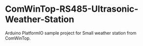 # ComWinTop-RS485-Ultrasonic-Weather-Station
Arduino PlatformIO sample project for Small weather station from ComWinTop.
